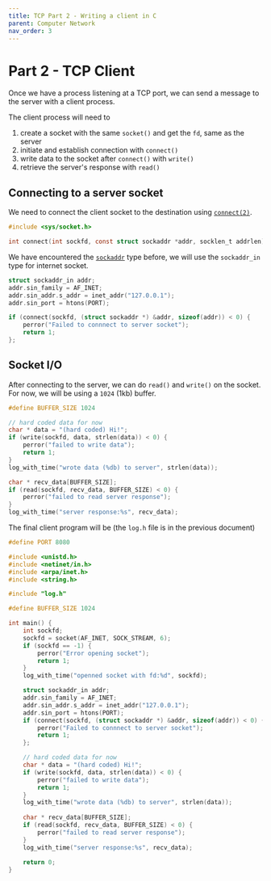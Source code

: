 ```yaml
---
title: TCP Part 2 - Writing a client in C
parent: Computer Network
nav_order: 3
---
```

# Part 2 - TCP Client
Once we have a process listening at a TCP port, we can send a message to the server with a client process.

The client process will need to
1. create a socket with the same `socket()` and get the `fd`, same as the server
2. initiate and establish connection with `connect()`
3. write data to the socket after `connect()` with `write()`
4. retrieve the server's response with `read()`

## Connecting to a server socket
We need to connect the client socket to the destination using [`connect(2)`](https://man7.org/linux/man-pages/man2/connect.2.html).
```c
#include <sys/socket.h>

int connect(int sockfd, const struct sockaddr *addr, socklen_t addrlen);
```

We have encountered the [`sockaddr`](https://man7.org/linux/man-pages/man3/sockaddr.3type.html) type before, we will use the `sockaddr_in` type for internet socket.

```c
struct sockaddr_in addr;
addr.sin_family = AF_INET;
addr.sin_addr.s_addr = inet_addr("127.0.0.1");
addr.sin_port = htons(PORT); 

if (connect(sockfd, (struct sockaddr *) &addr, sizeof(addr)) < 0) {
    perror("Failed to connnect to server socket");
    return 1;
};
```
## Socket I/O
After connecting to the server, we can do `read()` and `write()` on the socket. For now, we will be using a `1024` (1kb) buffer.

```c
#define BUFFER_SIZE 1024

// hard coded data for now
char * data = "(hard coded) Hi!";
if (write(sockfd, data, strlen(data)) < 0) {
    perror("failed to write data");
    return 1;
}
log_with_time("wrote data (%db) to server", strlen(data));

char * recv_data[BUFFER_SIZE];
if (read(sockfd, recv_data, BUFFER_SIZE) < 0) {
    perror("failed to read server response");
}
log_with_time("server response:%s", recv_data);
```

The final client program will be (the `log.h` file is in the previous document)
```c
#define PORT 8080

#include <unistd.h>
#include <netinet/in.h>
#include <arpa/inet.h>
#include <string.h>

#include "log.h"

#define BUFFER_SIZE 1024

int main() {
    int sockfd;
    sockfd = socket(AF_INET, SOCK_STREAM, 6);
    if (sockfd == -1) {
        perror("Error opening socket");
        return 1;
    }
    log_with_time("openned socket with fd:%d", sockfd);

    struct sockaddr_in addr;
    addr.sin_family = AF_INET;
    addr.sin_addr.s_addr = inet_addr("127.0.0.1");
    addr.sin_port = htons(PORT); 
    if (connect(sockfd, (struct sockaddr *) &addr, sizeof(addr)) < 0) {
        perror("Failed to connnect to server socket");
        return 1;
    };

    // hard coded data for now
    char * data = "(hard coded) Hi!";
    if (write(sockfd, data, strlen(data)) < 0) {
        perror("failed to write data");
        return 1;
    }
    log_with_time("wrote data (%db) to server", strlen(data));
    
    char * recv_data[BUFFER_SIZE];
    if (read(sockfd, recv_data, BUFFER_SIZE) < 0) {
        perror("failed to read server response");
    }
    log_with_time("server response:%s", recv_data);
    
    return 0;
}
```
